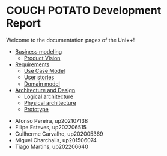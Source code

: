 # COUCH POTATO Development Report
Welcome to the documentation pages of the Uni++!
 

* [Business modeling](https://github.com/LEIC-ES-2023-24/2LEIC06T1/blob/main/docs/ProductVision.md) 
  * [Product Vision](https://github.com/LEIC-ES-2023-24/2LEIC06T1/blob/main/docs/vision.md)
* [Requirements](https://github.com/LEIC-ES-2023-242LEIC06T1/blob/main/docs/Requirements.md)
  * [Use Case Model](https://github.com/LEIC-ES-2023-24/2LEIC06T1/blob/main/docs/Requirements.md#use-case-model)
  * [User stories](https://github.com/LEIC-ES-2023-24/2LEIC06T1/issues)
  * [Domain model](https://github.com/LEIC-ES-2023-24/2LEIC06T1/blob/main/docs/Requirements.md#domain-model)
* [Architecture and Design](https://github.com/LEIC-ES-2023-24/2LEIC06T1/blob/main/docs/ArchitectureAndDesign.md)
  * [Logical architecture](https://github.com/LEIC-ES-2023-24/2LEIC06T1/blob/main/docs/ArchitectureAndDesign.md#logical-architecture)
  * [Physical architecture](https://github.com/LEIC-ES-2023-24/2LEIC06T1/blob/main/docs/ArchitectureAndDesign.md#physical-architecture)
  * [Prototype](https://github.com/LEIC-ES-2023-24/2LEIC06T1/blob/main/docs/ArchitectureAndDesign.md#vertical-prototype)

- Afonso Pereira, up202107138
- Filipe Esteves, up202206515
- Guilherme Carvalho, up202005369
- Miguel Charchalis, up201506074
- Tiago Martins, up202206640
